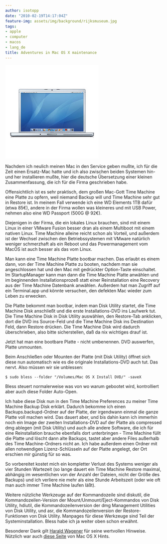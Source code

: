 ```yaml
---
author: isotopp
date: "2010-02-19T14:17:04Z"
feature-img: assets/img/background/rijksmuseum.jpg
tags:
- apple
- computer
- macos
- lang_de
title: Adventures in Mac OS X maintenance
---
```

![](/uploads/mbp.jpg)

Nachdem ich neulich meinen Mac in den Service geben mußte, ich für die Zeit einen Ersatz-Mac hatte und ich also zwischen beiden Systemen hin- und her installieren mußte, hier die deutsche Übersetzung einer kleinen Zusammenfassung, die ich für die Firma geschrieben habe.

Offensichtlich ist es sehr praktisch, dem großen Mac-Gott Time Machine eine Platte zu opfern, weil niemand Backup will und Time Machine sehr gut in Restore ist. In meinem Fall verwende ich eine WD Elements 1TB dafür (etwa 85€), andere in der Firma wollen was kleineres und mit USB Power, nehmen also eine WD Passport (500G @ 92€).

Diejenigen in der Firma, die ein lokales Linux brauchen, sind mit einem Linux in einer VMware Fusion besser dran als einem Multiboot mit einem nativen Linux. Time Machine alleine reicht schon als Vorteil, und außerdem ist der Wechsel zwischen den Betriebssystemen mit VMware natürlich weniger schmerzhaft als ein Reboot und das Powermanagement vom MacOS ist auch besser als das vom Linux.

Man kann eine Time Machine Platte bootbar machen. Das erlaubt es einem dann, von der Time Machine Platte zu booten, nachdem man sie angeschlossen hat und den Mac mit gedrückter Option-Taste einschaltet. Im StartupManager kann man dann die Time Machine Platte anwählen und im beginnenden Installationsprozeß statt einer Reinstallation eine Recovery aus der Time Machine Datenbank anwählen. Außerdem hat man Zugriff auf ein Terminal.app und könnte versuchen, den defekten Mac wieder zum Leben zu erwecken.

Die Platte bekommt man bootbar, indem man Disk Utility startet, die Time Machine Disk anschließt und die erste Installations-DVD ins Laufwerk tut. Die Time Machine Disk in Disk Utility auswählen, den Restore-Tab anklicken, dort die DVD ins Source-Feld und die Time Machine Disk ins Destination Feld, dann Restore drücken. Die Time Machine Disk wird dadurch überschrieben, also bitte sicherstellen, daß da nix wichtiges drauf ist.

Jetzt hat man eine bootbare Platte - nicht umbenennen. DVD auswerfen, Platte unmounten.

Beim Anschließen oder Mounten der Platte (mit Disk Utility) öffnet sich diese nun automatisch wie es die originale Installations-DVD auch tut. Das nervt. Also müssen wir sie unblessen:

```console
$ sudo bless --folder "/Volumes/Mac OS X Install DVD/" -saveX
```

Bless steuert normalerweise was von wo warum gebootet wird, kontrolliert aber auch diese Folder Auto-Open.

Ich habe diese Disk nun in den Time Machine Preferences zu meiner Time Machine Backup Disk erklärt. Dadurch bekomme ich einen Backups.backupd-Ordner auf der Platte, der irgendwann einmal die ganze Platte voll machen wird. Das dauert aber, und bis dahin kann ich immerhin noch ein Image der zweiten Installations-DVD auf der Platte als compressed dmg ablegen (mit Disk Utility) und auch alle andere Software, die ich für eine Reinstallation brauche ebenfalls dort unterbringen - Time Machine füllt die Platte und löscht dann alte Backups, tastet aber andere Files außerhalb des Time Machine-Ordners nicht an. Ich habe außerdem einen Ordner mit allen notwendigen Lizenz-Schlüsseln auf der Platte angelegt, der Ort erschien mir günstig für so was.

So vorbereitet kostet mich ein kompletter Verlust des Systems weniger als vier Stunden Wartezeit (so lange dauert ein Time Machine Restore maximal, abhängig im wesentlichen von der Anzahl der Dateien, nicht der Größe des Backups) und ich verliere nie mehr als eine Stunde Arbeitszeit (oder wie oft man auch immer Time Machine laufen läßt).

Weitere nützliche Werkzeuge auf der Kommandozeile sind diskutil, die Kommandozeilen-Version der Mount/Unmount/Eject-Kommandos von Disk Utility, hdiutil, die Kommandozeilenversion der dmg Management Utilities von Disk Utility, und asr, die Kommandozeilenversion der Restore-Funktionen von Disk Utility. Manpages für diese Werkzeuge sind Teil der Systeminstallation. Bless habe ich ja weiter oben schon erwähnt.

Besonderer Dank gilt [Harald Wagener](https://www.xing.com/profile/Harald_Wagener2) für seine wertvollen Hinweise. Nützlich war auch [diese Seite](http://www.macosxhints.com/article.php?story=2008011623365026) von Mac OS X Hints.
